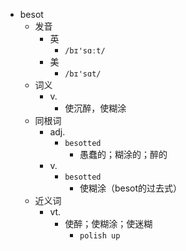 - besot
  - 发音
    - 英
      - `/bɪ'sɑːt/`
    - 美
      - `/bɪ'sɑt/`
  - 词义
    - v.
      - 使沉醉，使糊涂
  - 同根词
    - adj.
      - `besotted`
        - 愚蠢的；糊涂的；醉的
    - v.
      - `besotted`
        - 使糊涂（besot的过去式）
  - 近义词
    - vt.
      - 使醉；使糊涂；使迷糊
        - `polish up`
